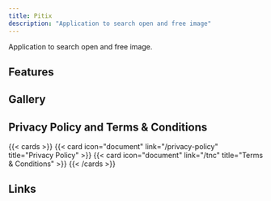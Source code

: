 ```yaml
---
title: Pitix
description: "Application to search open and free image"
---
```


Application to search open and free image.

## Features

## Gallery

## Privacy Policy and Terms & Conditions

{{< cards >}}
    {{< card icon="document" link="/privacy-policy" title="Privacy Policy" >}}
    {{< card icon="document" link="/tnc" title="Terms & Conditions" >}}
{{< /cards >}}

## Links
